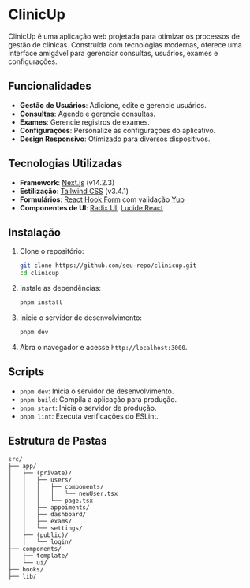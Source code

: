 # ClinicUp

ClinicUp é uma aplicação web projetada para otimizar os processos de gestão de clínicas. Construída com tecnologias modernas, oferece uma interface amigável para gerenciar consultas, usuários, exames e configurações.

## Funcionalidades

- **Gestão de Usuários**: Adicione, edite e gerencie usuários.
- **Consultas**: Agende e gerencie consultas.
- **Exames**: Gerencie registros de exames.
- **Configurações**: Personalize as configurações do aplicativo.
- **Design Responsivo**: Otimizado para diversos dispositivos.

## Tecnologias Utilizadas

- **Framework**: [Next.js](https://nextjs.org/) (v14.2.3)
- **Estilização**: [Tailwind CSS](https://tailwindcss.com/) (v3.4.1)
- **Formulários**: [React Hook Form](https://react-hook-form.com/) com validação [Yup](https://github.com/jquense/yup)
- **Componentes de UI**: [Radix UI](https://www.radix-ui.com/), [Lucide React](https://lucide.dev/)

## Instalação

1. Clone o repositório:

   ```bash
   git clone https://github.com/seu-repo/clinicup.git
   cd clinicup
   ```

2. Instale as dependências:

   ```bash
   pnpm install
   ```

3. Inicie o servidor de desenvolvimento:

   ```bash
   pnpm dev
   ```

4. Abra o navegador e acesse `http://localhost:3000`.

## Scripts

- `pnpm dev`: Inicia o servidor de desenvolvimento.
- `pnpm build`: Compila a aplicação para produção.
- `pnpm start`: Inicia o servidor de produção.
- `pnpm lint`: Executa verificações do ESLint.

## Estrutura de Pastas

```
src/
├── app/
│   ├── (private)/
│   │   ├── users/
│   │   │   ├── components/
│   │   │   │   └── newUser.tsx
│   │   │   └── page.tsx
│   │   ├── appoiments/
│   │   ├── dashboard/
│   │   ├── exams/
│   │   └── settings/
│   ├── (public)/
│   │   └── login/
├── components/
│   ├── template/
│   └── ui/
├── hooks/
├── lib/
```
